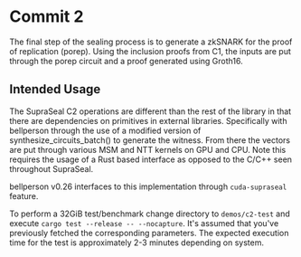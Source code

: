 # Commit 2

The final step of the sealing process is to generate a zkSNARK for the proof of replication (porep). Using the inclusion proofs from C1, the inputs are put through the porep circuit and a proof generated using Groth16.

## Intended Usage

The SupraSeal C2 operations are different than the rest of the library in that there are dependencies on primitives in external libraries. Specifically with bellperson through the use of a modified version of synthesize_circuits_batch() to generate the witness. From there the vectors are put through various MSM and NTT kernels on GPU and CPU. Note this requires the usage of a Rust based interface as opposed to the C/C++ seen throughout SupraSeal.

bellperson v0.26 interfaces to this implementation through `cuda-supraseal` feature.

To perform a 32GiB test/benchmark change directory to `demos/c2-test` and execute `cargo test --release -- --nocapture`. It's assumed that you've previously fetched the corresponding parameters. The expected execution time for the test is approximately 2-3 minutes depending on system.
